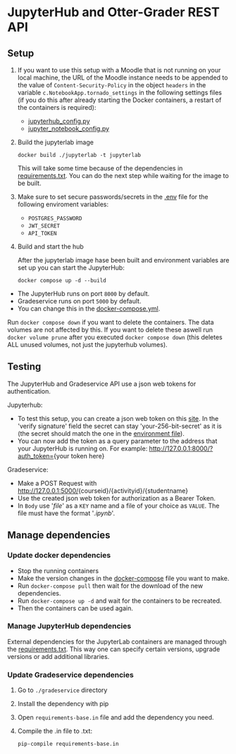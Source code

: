 # JupyterHub and Otter-Grader REST API

## Setup

1. If you want to use this setup with a Moodle that is not running on your local machine, the URL of the Moodle instance needs to be appended to the value of `Content-Security-Policy` in the object `headers` in the variable `c.NotebookApp.tornado_settings` in the following settings files (if you do this after already starting the Docker containers, a restart of the containers is required):
   - [jupyterhub_config.py](./jupyterhub/jupyterhub_config.py?plain=1#L42)
   - [jupyter_notebook_config.py](./jupyterlab/jupyter_notebook_config.py?plain=1#L25)

1. Build the jupyterlab image

   ```shell
   docker build ./jupyterlab -t jupyterlab
   ```

   This will take some time because of the dependencies in [requirements.txt](./jupyterlab/requirements.txt).
   You can do the next step while waiting for the image to be built.

1. Make sure to set secure passwords/secrets in the [.env](./.env) file for the following enviroment variables:

   - `POSTGRES_PASSWORD`
   - `JWT_SECRET`
   - `API_TOKEN`

1. Build and start the hub

   After the jupyterlab image hase been built and environment variables are set up you can start the JupyterHub:

   ```shell
   docker compose up -d --build
   ```

- The JupyterHub runs on port `8000` by default.
- Gradeservice runs on port `5000` by default.
- You can change this in the [docker-compose.yml](./docker-compose.yml).

Run `docker compose down` if you want to delete the containers. The data volumes are not affected by this. If you want to delete these aswell run `docker volume prune` after you executed `docker compose down` (this deletes ALL unused volumes, not just the jupyterhub volumes).

## Testing

The JupyterHub and Gradeservice API use a json web tokens for authentication.

Jupyterhub:

- To test this setup, you can create a json web token on this [site](https://jwt.io/#debugger-io).
  In the 'verify signature' field the secret can stay 'your-256-bit-secret' as it is (the secret should match the one in the [environment file](.env)).
- You can now add the token as a query parameter to the address that your JupyterHub is running on.
  For example: <http://127.0.0.1:8000/?auth_token=>{your token here}

Gradeservice:

- Make a POST Request with <http://127.0.0.1:5000/>{courseid}/{activityid}/{studentname}
- Use the created json web token for authorization as a Bearer Token.
- In `Body` use '_file_' as a `KEY` name and a file of your choice as `VALUE`. The file must have the format '_.ipynb_'.

## Manage dependencies

### Update docker dependencies

- Stop the running containers
- Make the version changes in the [docker-compose](docker-compose.yml) file you want to make.
- Run `docker-compose pull` then wait for the download of the new dependencies.
- Run `docker-compose up -d` and wait for the containers to be recreated.
- Then the containers can be used again.

### Manage JupyterHub dependencies

External dependencies for the JupyterLab containers are managed through the [requirements.txt](https://pip.pypa.io/en/stable/reference/requirements-file-format/). This way one can specify certain versions, upgrade versions or add additional libraries.

### Update Gradeservice dependencies

1. Go to `./gradeservice` directory
1. Install the dependency with pip
1. Open `requirements-base.in` file and add the dependency you need.
1. Compile the .in file to .txt:

   ```sh
   pip-compile requirements-base.in
   ```
